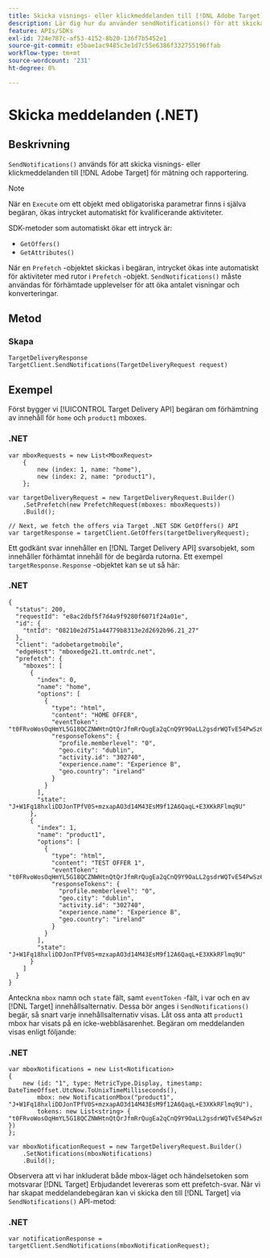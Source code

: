 ```yaml
---
title: Skicka visnings- eller klickmeddelanden till [!DNL Adobe Target] med .NET SDK
description: Lär dig hur du använder sendNotifications() för att skicka visnings- eller klickmeddelanden till [!DNL Adobe Target] för mätning och rapportering.
feature: APIs/SDKs
exl-id: 724e787c-af53-4152-8b20-136f7b5452e1
source-git-commit: e5bae1ac9485c3e1d7c55e6386f332755196ffab
workflow-type: tm+mt
source-wordcount: '231'
ht-degree: 0%

---
```


# Skicka meddelanden (.NET)

## Beskrivning

`SendNotifications()` används för att skicka visnings- eller klickmeddelanden till [!DNL Adobe Target] för mätning och rapportering.

>[!NOTE]
>
>När en `Execute` om ett objekt med obligatoriska parametrar finns i själva begäran, ökas intrycket automatiskt för kvalificerande aktiviteter.

SDK-metoder som automatiskt ökar ett intryck är:

* `GetOffers()`
* `GetAttributes()`

När en `Prefetch` -objektet skickas i begäran, intrycket ökas inte automatiskt för aktiviteter med rutor i `Prefetch` -objekt. `SendNotifications()` måste användas för förhämtade upplevelser för att öka antalet visningar och konverteringar.

## Metod

### Skapa

```dotnet {line-numbers="true"}
TargetDeliveryResponse TargetClient.SendNotifications(TargetDeliveryRequest request)
```

## Exempel

Först bygger vi [!UICONTROL Target Delivery API] begäran om förhämtning av innehåll för `home` och `product1` mboxes.

### \.NET

```dotnet {line-numbers="true"}
var mboxRequests = new List<MboxRequest>
    {
        new (index: 1, name: "home"),
        new (index: 2, name: "product1"),
    };

var targetDeliveryRequest = new TargetDeliveryRequest.Builder()
    .SetPrefetch(new PrefetchRequest(mboxes: mboxRequests))
    .Build();

// Next, we fetch the offers via Target .NET SDK GetOffers() API
var targetResponse = targetClient.GetOffers(targetDeliveryRequest);
```

Ett godkänt svar innehåller en [!DNL Target Delivery API] svarsobjekt, som innehåller förhämtat innehåll för de begärda rutorna. Ett exempel `targetResponse.Response` -objektet kan se ut så här:

### \.NET

```dotnet {line-numbers="true"}
{
  "status": 200,
  "requestId": "e8ac2dbf5f7d4a9f9280f6071f24a01e",
  "id": {
    "tntId": "08210e2d751a44779b8313e2d2692b96.21_27"
  },
  "client": "adobetargetmobile",
  "edgeHost": "mboxedge21.tt.omtrdc.net",
  "prefetch": {
    "mboxes": [
      {
        "index": 0,
        "name": "home",
        "options": [
          {
            "type": "html",
            "content": "HOME OFFER",
            "eventToken": "t0FRvoWosOqHmYL5G18QCZNWHtnQtQrJfmRrQugEa2qCnQ9Y9OaLL2gsdrWQTvE54PwSz67rmXWmSnkXpSSS2Q==",
            "responseTokens": {
              "profile.memberlevel": "0",
              "geo.city": "dublin",
              "activity.id": "302740",
              "experience.name": "Experience B",
              "geo.country": "ireland"
            }
          }
        ],
        "state": "J+W1Fq18hxliDDJonTPfV0S+mzxapAO3d14M43EsM9f12A6QaqL+E3XKkRFlmq9U"
      },
      {
        "index": 1,
        "name": "product1",
        "options": [
          {
            "type": "html",
            "content": "TEST OFFER 1",
            "eventToken": "t0FRvoWosOqHmYL5G18QCZNWHtnQtQrJfmRrQugEa2qCnQ9Y9OaLL2gsdrWQTvE54PwSz67rmXWmSnkXpSSS2Q==",
            "responseTokens": {
              "profile.memberlevel": "0",
              "geo.city": "dublin",
              "activity.id": "302740",
              "experience.name": "Experience B",
              "geo.country": "ireland"
            }
          }
        ],
        "state": "J+W1Fq18hxliDDJonTPfV0S+mzxapAO3d14M43EsM9f12A6QaqL+E3XKkRFlmq9U"
      }
    ]
  }
}
```

Anteckna `mbox` namn och `state` fält, samt `eventToken` -fält, i var och en av [!DNL Target] innehållsalternativ. Dessa bör anges i `SendNotifications()` begär, så snart varje innehållsalternativ visas. Låt oss anta att `product1` mbox har visats på en icke-webbläsarenhet. Begäran om meddelanden visas enligt följande:

### \.NET

```dotnet {line-numbers="true"}
var mboxNotifications = new List<Notification>
{
    new (id: "1", type: MetricType.Display, timestamp: DateTimeOffset.UtcNow.ToUnixTimeMilliseconds(),
        mbox: new NotificationMbox("product1", "J+W1Fq18hxliDDJonTPfV0S+mzxapAO3d14M43EsM9f12A6QaqL+E3XKkRFlmq9U"),
        tokens: new List<string> { "t0FRvoWosOqHmYL5G18QCZNWHtnQtQrJfmRrQugEa2qCnQ9Y9OaLL2gsdrWQTvE54PwSz67rmXWmSnkXpSSS2Q==" })
}; 

var mboxNotificationRequest = new TargetDeliveryRequest.Builder()
    .SetNotifications(mboxNotifications)
    .Build();
```

Observera att vi har inkluderat både mbox-läget och händelsetoken som motsvarar [!DNL Target] Erbjudandet levereras som ett prefetch-svar. När vi har skapat meddelandebegäran kan vi skicka den till [!DNL Target] via `SendNotifications()` API-metod:

### \.NET

```dotnet {line-numbers="true"}
var notificationResponse = targetClient.SendNotifications(mboxNotificationRequest);
```
